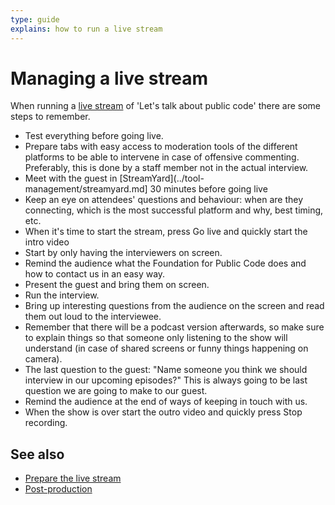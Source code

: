 ```yaml
---
type: guide
explains: how to run a live stream
---
```


# Managing a live stream

When running a [live stream](index.md) of 'Let's talk about  public code' there are some steps to remember.

- Test everything before going live.
- Prepare tabs with easy access to moderation tools of the different platforms to be able to intervene in case of offensive commenting. Preferably, this is done by a staff member not in the actual interview.
- Meet with the guest in [StreamYard](../tool-management/streamyard.md] 30 minutes before going live
- Keep an eye on attendees' questions and behaviour: when are they connecting, which is the most successful platform and why, best timing, etc.
- When it's time to start the stream, press Go live and quickly start the intro video
- Start by only having the interviewers on screen.
- Remind the audience what the Foundation for Public Code does and how to contact us in an easy way.
- Present the guest and bring them on screen.
- Run the interview.
- Bring up interesting questions from the audience on the screen and read them out loud to the interviewee.
- Remember that there will be a podcast version afterwards, so make sure to explain things so that someone only listening to the show will understand (in case of shared screens or funny things happening on camera).
- The last question to the guest: "Name someone you think we should interview in our upcoming episodes?" This is always going to be last question we are going to make to our guest.
- Remind the audience at the end of ways of keeping in touch with us.
- When the show is over start the outro video and quickly press Stop recording.

## See also

- [Prepare the live stream](prepare-live-stream.md)
- [Post-production](post-production.md)
